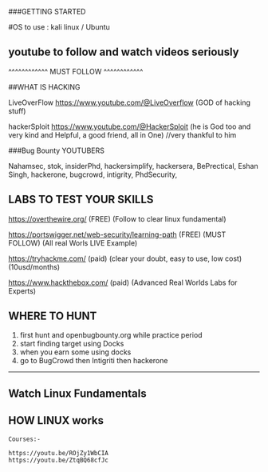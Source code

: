 ###GETTING STARTED

#OS to use : kali linux / Ubuntu

youtube to follow and watch videos seriously
--------------------------------------------

^^^^^^^^^^^^
MUST FOLLOW
^^^^^^^^^^^^

##WHAT IS HACKING

LiveOverFlow
https://www.youtube.com/@LiveOverflow (GOD of hacking stuff)

hackerSploit
https://www.youtube.com/@HackerSploit (he is God too and very kind and Helpful, a good friend, all in One) //very thankful to him

###Bug Bounty YOUTUBERS

Nahamsec,
stok,
insiderPhd,
hackersimplify,
hackersera,
BePrectical,
Eshan Singh,
hackerone,
bugcrowd,
intigrity,
PhdSecurity,

LABS TO TEST YOUR SKILLS
-------------------------
https://overthewire.org/ (FREE) (Follow to clear linux fundamental)

https://portswigger.net/web-security/learning-path (FREE) (MUST FOLLOW) (All real Worls LIVE Example)

https://tryhackme.com/ (paid) (clear your doubt, easy to use, low cost) (10usd/months)

https://www.hackthebox.com/ (paid) (Advanced Real Worlds Labs for Experts)

WHERE TO HUNT
-------------
1) first hunt and openbugbounty.org while practice period
2) start finding target using Docks 
3) when you earn some using docks
4) go to BugCrowd then Intigriti then hackerone

________________________
Watch Linux Fundamentals
------------------------


HOW LINUX works
---------------
~~~~~~~~~~~~~~~
Courses:- 

https://youtu.be/ROjZy1WbCIA
https://youtu.be/ZtqBQ68cfJc
